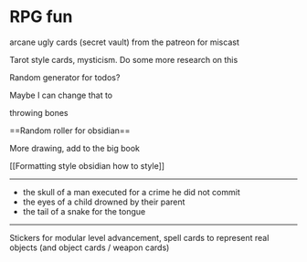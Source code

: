 # RPG fun
arcane ugly cards (secret vault) from the patreon for miscast

Tarot style cards, mysticism. Do some more research on this

Random generator for todos? 

Maybe I can change that to 

throwing bones 
 
==Random roller for obsidian==

More drawing, add to the big book 

[[Formatting style obsidian how to style]]

---

- the skull of a man executed for a crime he did not commit
- the eyes of a child drowned by their parent
- the tail of a snake for the tongue


----

Stickers for modular level advancement, spell cards to represent real objects (and object cards / weapon cards)